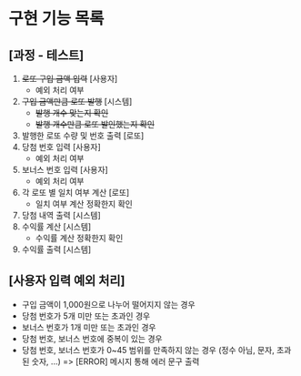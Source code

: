 # 구현 기능 목록

## [과정 - 테스트]
1. ~~로또 구입 금액 입력~~ [사용자]
   - 예외 처리 여부
2. ~~구입 금액만큼 로또 발행~~ [시스템]
   - ~~발행 개수 맞는지 확인~~
   - ~~발행 개수만큼 로또 발인했는지 확인~~
4. 발행한 로또 수량 및 번호 출력 [로또]
5. 당첨 번호 입력 [사용자]
   - 예외 처리 여부
6. 보너스 번호 입력 [사용자]
   - 예외 처리 여부
7. 각 로또 별 일치 여부 계산 [로또]
   - 일치 여부 계산 정확한지 확인
8. 당첨 내역 출력 [시스템]
9. 수익률 계산 [시스템]
   - 수익률 계산 정확한지 확인
10. 수익률 출력 [시스템]

## [사용자 입력 예외 처리]
- 구입 금액이 1,000원으로 나누어 떨어지지 않는 경우
- 당첨 번호가 5개 미만 또는 초과인 경우
- 보너스 번호가 1개 미만 또는 초과인 경우
- 당첨 번호, 보너스 번호에 중복이 있는 경우
- 당첨 번호, 보너스 번호가 0~45 범위를 만족하지 않는 경우
  (정수 아님, 문자, 초과된 숫자, ...)
  => [ERROR] 메시지 통해 에러 문구 출력
